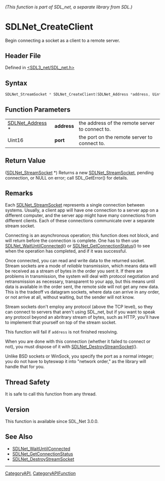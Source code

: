 ###### (This function is part of SDL_net, a separate library from SDL.)
# SDLNet_CreateClient

Begin connecting a socket as a client to a remote server.

## Header File

Defined in [<SDL3_net/SDL_net.h>](https://github.com/libsdl-org/SDL_net/blob/main/include/SDL3_net/SDL_net.h)

## Syntax

```c
SDLNet_StreamSocket * SDLNet_CreateClient(SDLNet_Address *address, Uint16 port);
```

## Function Parameters

|                                    |             |                                                 |
| ---------------------------------- | ----------- | ----------------------------------------------- |
| [SDLNet_Address](SDLNet_Address) * | **address** | the address of the remote server to connect to. |
| Uint16                             | **port**    | the port on the remote server to connect to.    |

## Return Value

([SDLNet_StreamSocket](SDLNet_StreamSocket) *) Returns a new
[SDLNet_StreamSocket](SDLNet_StreamSocket), pending connection, or NULL on
error; call SDL_GetError() for details.

## Remarks

Each [SDLNet_StreamSocket](SDLNet_StreamSocket) represents a single
connection between systems. Usually, a client app will have one connection
to a server app on a different computer, and the server app might have many
connections from different clients. Each of these connections communicate
over a separate stream socket.

Connecting is an asynchronous operation; this function does not block, and
will return before the connection is complete. One has to then use
[SDLNet_WaitUntilConnected](SDLNet_WaitUntilConnected)() or
[SDLNet_GetConnectionStatus](SDLNet_GetConnectionStatus)() to see when the
operation has completed, and if it was successful.

Once connected, you can read and write data to the returned socket. Stream
sockets are a mode of _reliable_ transmission, which means data will be
received as a stream of bytes in the order you sent it. If there are
problems in transmission, the system will deal with protocol negotiation
and retransmission as necessary, transparent to your app, but this means
until data is available in the order sent, the remote side will not get any
new data. This is the tradeoff vs datagram sockets, where data can arrive
in any order, or not arrive at all, without waiting, but the sender will
not know.

Stream sockets don't employ any protocol (above the TCP level), so they can
connect to servers that aren't using SDL_net, but if you want to speak any
protocol beyond an abritrary stream of bytes, such as HTTP, you'll have to
implement that yourself on top of the stream socket.

This function will fail if `address` is not finished resolving.

When you are done with this connection (whether it failed to connect or
not), you must dispose of it with
[SDLNet_DestroyStreamSocket](SDLNet_DestroyStreamSocket)().

Unlike BSD sockets or WinSock, you specify the port as a normal integer;
you do not have to byteswap it into "network order," as the library will
handle that for you.

## Thread Safety

It is safe to call this function from any thread.

## Version

This function is available since SDL_Net 3.0.0.

## See Also

- [SDLNet_WaitUntilConnected](SDLNet_WaitUntilConnected)
- [SDLNet_GetConnectionStatus](SDLNet_GetConnectionStatus)
- [SDLNet_DestroyStreamSocket](SDLNet_DestroyStreamSocket)

----
[CategoryAPI](CategoryAPI), [CategoryAPIFunction](CategoryAPIFunction)

